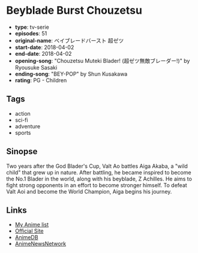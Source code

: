 # Beyblade Burst Chouzetsu

-   **type**: tv-serie
-   **episodes**: 51
-   **original-name**: ベイブレードバースト 超ゼツ
-   **start-date**: 2018-04-02
-   **end-date**: 2018-04-02
-   **opening-song**: "Chouzetsu Muteki Blader! (超ゼツ無敵ブレーダー!)" by Ryousuke Sasaki
-   **ending-song**: "BEY-POP" by Shun Kusakawa
-   **rating**: PG - Children

## Tags

-   action
-   sci-fi
-   adventure
-   sports

## Sinopse

Two years after the God Blader's Cup, Valt Ao battles Aiga Akaba, a "wild child" that grew up in nature. After battling, he became inspired to become the No.1 Blader in the world, along with his beyblade, Z Achilles. He aims to fight strong opponents in an effort to become stronger himself. To defeat Valt Aoi and become the World Champion, Aiga begins his journey.

## Links

-   [My Anime list](https://myanimelist.net/anime/37283/Beyblade_Burst_Chouzetsu)
-   [Official Site](http://www.tv-tokyo.co.jp/anime/beyblade/)
-   [AnimeDB](http://anidb.info/perl-bin/animedb.pl?show=anime&aid=13791)
-   [AnimeNewsNetwork](http://www.animenewsnetwork.com/encyclopedia/anime.php?id=20757)
